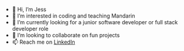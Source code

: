 - 👋 Hi, I’m Jess
- 👀 I’m interested in coding and teaching Mandarin
- 🌱 I’m currently looking for a junior software developer or full stack developer role
- 💞️ I’m looking to collaborate on fun projects
- 📫 Reach me on [LinkedIn](https://www.linkedin.com/in/jessicacaiqingyang/)

<!---
JessicaCaiqingYang/JessicaCaiqingYang is a ✨ special ✨ repository because its `README.md` (this file) appears on your GitHub profile.
You can click the Preview link to take a look at your changes.
--->
